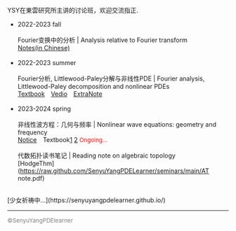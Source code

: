 <style>
.bjimg{
  position: fixed;
  top: 0;
  left: 0;
  width:100%;
height:100%;
min-width: 1000px;
z-index:-10;
zoom: 1;
  background-image: url();
  background-repeat: no-repeat;
  background-size: contain;
  background-position: center 0;
  opacity: 0.3;
  }
</style>
<head>    
<script src="https://cdn.mathjax.org/mathjax/latest/MathJax.js?config=TeX-AMS-MML_HTMLorMML" type="text/javascript"></script>
<script type="text/x-mathjax-config">
MathJax.Hub.Config({
        tex2jax: {
        skipTags: ['script', 'noscript', 'style', 'textarea', 'pre'],
        inlineMath: [['$','$']]
        }
});
</script>
</head>
<div class="bjimg"></div>

YSY在東雲研究所主讲的讨论班，欢迎交流指正.

- 2022-2023 fall<br/><br/>
  Fourier变换中的分析 | Analysis relative to Fourier transform<br/>
  [Notes(in Chinese)](https://maths.whu.edu.cn/__local/8/3A/29/E666F656D3A1BB0F6CC873EAA90_780F196C_17408F.pdf)<br/><br/>
- 2022-2023 summer<br/><br/>
  Fourier分析, Littlewood-Paley分解与非线性PDE | Fourier analysis, Littlewood-Paley decomposition and nonlinear PDEs<br/>
   [Textbook](https://perso.math.u-pem.fr/danchin.raphael/cours/courschine.pdf)&emsp;[Vedio](https://space.bilibili.com/693415657/channel/collectiondetail?sid=1755542)&emsp;[ExtraNote](https://www.bilibili.com/read/cv27084665/)<br/><br/>
- 2023-2024 spring<br/><br/>
   非线性波方程：几何与频率 | Nonlinear wave equations: geometry and frequency<br/>
   [Notice](https://raw.githubusercontent.com/SenyuYangPDELearner/SenyuYangPDELearner.github.io/main/images/WHU2024seminar.pdf)&emsp;Textbook[1](https://web.stanford.edu/~jluk/NWnotes.pdf) [2](http://people.maths.ox.ac.uk/wangq1/Lecture_notes/nonlinear_wave_9.pdf)    <font size="2" color="red">Ongoing...</font>
  <br/><br/>
  代数拓扑读书笔记 | Reading note on algebraic topology<br/>
  [HodgeThm](https://raw.github.com/SenyuYangPDELearner/seminars/main/AT note.pdf)

<br/>
[少女祈祷中...](https://senyuyangpdelearner.github.io/)

***

<font size="2" color="grey">&copy;SenyuYangPDElearner</font>
